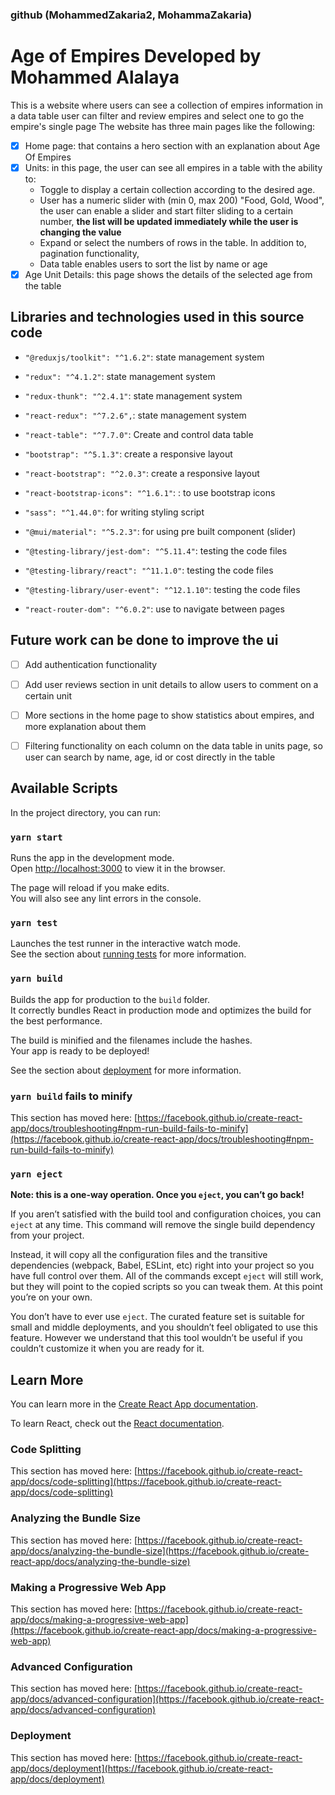 ### github (MohammedZakaria2, MohammaZakaria)

# Age of Empires Developed by Mohammed Alalaya

This is a website where users can see a collection of empires information in a data table user can filter and review empires and select one to go the empire's single page
The website has three main pages like the following:

- [x] Home page: that contains a hero section with an explanation about Age Of Empires
- [x] Units: in this page, the user can see all empires in a table with the ability to:
  - Toggle to display a certain collection according to the desired age.
  - User has a numeric slider with (min 0, max 200) "Food, Gold, Wood", the user can enable a slider and start filter sliding to a certain number, **the list will be updated immediately while the user is changing the value**
  - Expand or select the numbers of rows in the table. In addition to, pagination functionality,
  - Data table enables users to sort the list by name or age
- [x] Age Unit Details: this page shows the details of the selected age from the table

## Libraries and technologies used in this source code

- `"@reduxjs/toolkit": "^1.6.2"`: state management system

- `"redux": "^4.1.2"`: state management system

- `"redux-thunk": "^2.4.1"`: state management system

- `"react-redux": "^7.2.6",`: state management system

- `"react-table": "^7.7.0"`: Create and control data table

- `"bootstrap": "^5.1.3"`: create a responsive layout

- `"react-bootstrap": "^2.0.3"`: create a responsive layout

- `"react-bootstrap-icons": "^1.6.1"`: : to use bootstrap icons

- `"sass": "^1.44.0"`: for writing styling script

- `"@mui/material": "^5.2.3"`: for using pre built component (slider)

- `"@testing-library/jest-dom": "^5.11.4"`: testing the code files

- `"@testing-library/react": "^11.1.0"`: testing the code files

- `"@testing-library/user-event": "^12.1.10"`: testing the code files

- `"react-router-dom": "^6.0.2"`: use to navigate between pages

## Future work can be done to improve the ui

- [ ] Add authentication functionality

- [ ] Add user reviews section in unit details to allow users to comment on a certain unit

- [ ] More sections in the home page to show statistics about empires, and more explanation about them

- [ ] Filtering functionality on each column on the data table in units page, so user can search by name, age, id or cost directly in the table

## Available Scripts

In the project directory, you can run:

### `yarn start`

Runs the app in the development mode.\
Open [http://localhost:3000](http://localhost:3000) to view it in the browser.

The page will reload if you make edits.\
You will also see any lint errors in the console.

### `yarn test`

Launches the test runner in the interactive watch mode.\
See the section about [running tests](https://facebook.github.io/create-react-app/docs/running-tests) for more information.

### `yarn build`

Builds the app for production to the `build` folder.\
It correctly bundles React in production mode and optimizes the build for the best performance.

The build is minified and the filenames include the hashes.\
Your app is ready to be deployed!

See the section about [deployment](https://facebook.github.io/create-react-app/docs/deployment) for more information.

### `yarn build` fails to minify

This section has moved here: [https://facebook.github.io/create-react-app/docs/troubleshooting#npm-run-build-fails-to-minify](https://facebook.github.io/create-react-app/docs/troubleshooting#npm-run-build-fails-to-minify)

### `yarn eject`

**Note: this is a one-way operation. Once you `eject`, you can’t go back!**

If you aren’t satisfied with the build tool and configuration choices, you can `eject` at any time. This command will remove the single build dependency from your project.

Instead, it will copy all the configuration files and the transitive dependencies (webpack, Babel, ESLint, etc) right into your project so you have full control over them. All of the commands except `eject` will still work, but they will point to the copied scripts so you can tweak them. At this point you’re on your own.

You don’t have to ever use `eject`. The curated feature set is suitable for small and middle deployments, and you shouldn’t feel obligated to use this feature. However we understand that this tool wouldn’t be useful if you couldn’t customize it when you are ready for it.

## Learn More

You can learn more in the [Create React App documentation](https://facebook.github.io/create-react-app/docs/getting-started).

To learn React, check out the [React documentation](https://reactjs.org/).

### Code Splitting

This section has moved here: [https://facebook.github.io/create-react-app/docs/code-splitting](https://facebook.github.io/create-react-app/docs/code-splitting)

### Analyzing the Bundle Size

This section has moved here: [https://facebook.github.io/create-react-app/docs/analyzing-the-bundle-size](https://facebook.github.io/create-react-app/docs/analyzing-the-bundle-size)

### Making a Progressive Web App

This section has moved here: [https://facebook.github.io/create-react-app/docs/making-a-progressive-web-app](https://facebook.github.io/create-react-app/docs/making-a-progressive-web-app)

### Advanced Configuration

This section has moved here: [https://facebook.github.io/create-react-app/docs/advanced-configuration](https://facebook.github.io/create-react-app/docs/advanced-configuration)

### Deployment

This section has moved here: [https://facebook.github.io/create-react-app/docs/deployment](https://facebook.github.io/create-react-app/docs/deployment)
